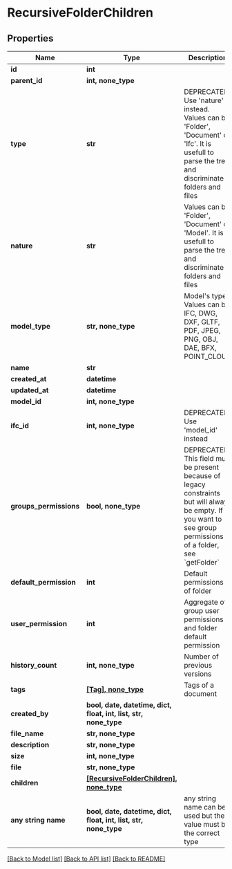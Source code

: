 # RecursiveFolderChildren


## Properties
Name | Type | Description | Notes
------------ | ------------- | ------------- | -------------
**id** | **int** |  | 
**parent_id** | **int, none_type** |  | [readonly] 
**type** | **str** | DEPRECATED: Use &#39;nature&#39; instead. Values can be &#39;Folder&#39;, &#39;Document&#39; or &#39;Ifc&#39;. It is usefull to parse the tree and discriminate folders and files | [readonly] 
**nature** | **str** | Values can be &#39;Folder&#39;, &#39;Document&#39; or &#39;Model&#39;. It is usefull to parse the tree and discriminate folders and files | [readonly] 
**model_type** | **str, none_type** | Model&#39;s type. Values can be IFC, DWG, DXF, GLTF, PDF, JPEG, PNG, OBJ, DAE, BFX, POINT_CLOUD | [readonly] 
**name** | **str** |  | 
**created_at** | **datetime** |  | 
**updated_at** | **datetime** |  | 
**model_id** | **int, none_type** |  | [readonly] 
**ifc_id** | **int, none_type** | DEPRECATED: Use &#39;model_id&#39; instead | [readonly] 
**groups_permissions** | **bool, none_type** | DEPRECATED: This field must be present because of legacy constraints but will always be empty. If you want to see group permissions of a folder, see &#x60;getFolder&#x60; | [readonly] 
**default_permission** | **int** | Default permissions of folder | [readonly] 
**user_permission** | **int** | Aggregate of group user permissions and folder default permission | [readonly] 
**history_count** | **int, none_type** | Number of previous versions | [readonly] 
**tags** | [**[Tag], none_type**](Tag.md) | Tags of a document | [readonly] 
**created_by** | **bool, date, datetime, dict, float, int, list, str, none_type** |  | [optional] 
**file_name** | **str, none_type** |  | [optional] 
**description** | **str, none_type** |  | [optional] 
**size** | **int, none_type** |  | [optional] 
**file** | **str, none_type** |  | [optional] 
**children** | [**[RecursiveFolderChildren], none_type**](RecursiveFolderChildren.md) |  | [optional] 
**any string name** | **bool, date, datetime, dict, float, int, list, str, none_type** | any string name can be used but the value must be the correct type | [optional]

[[Back to Model list]](../README.md#documentation-for-models) [[Back to API list]](../README.md#documentation-for-api-endpoints) [[Back to README]](../README.md)


